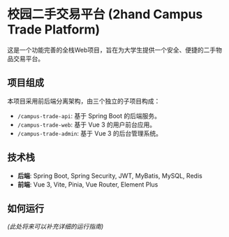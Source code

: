 # 校园二手交易平台 (2hand Campus Trade Platform)

这是一个功能完善的全栈Web项目，旨在为大学生提供一个安全、便捷的二手物品交易平台。

## 项目组成

本项目采用前后端分离架构，由三个独立的子项目构成：

* `/campus-trade-api`: 基于 Spring Boot 的后端服务。
* `/campus-trade-web`: 基于 Vue 3 的用户前台应用。
* `/campus-trade-admin`: 基于 Vue 3 的后台管理系统。

## 技术栈

* **后端**: Spring Boot, Spring Security, JWT, MyBatis, MySQL, Redis
* **前端**: Vue 3, Vite, Pinia, Vue Router, Element Plus

## 如何运行

*(此处将来可以补充详细的运行指南)*